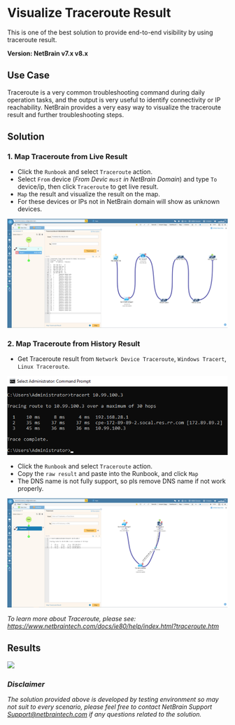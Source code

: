 # Visualize Traceroute Result
This is one of the best solution to provide end-to-end visibility by using traceroute result.

**Version: NetBrain v7.x v8.x**

## Use Case

Traceroute is a very common troubleshooting command during daily operation tasks, and the output is very useful to identify connectivity or IP reachability. 
NetBrain provides a very easy way to visualize the traceroute result and further troubleshooting steps.

## Solution

### 1. Map Traceroute from Live Result

* Click the `Runbook` and select `Traceroute` action.
* Select `From` device (*From Devic `must` in NetBrain Domain*) and type `To` device/ip, then click `Traceroute` to get live result.
* `Map` the result and visualize the result on the map.
* For these devices or IPs not in NetBrain domain will show as unknown devices.

![](images/live_trace.png)

### 2. Map Traceroute from History Result

* Get Traceroute result from `Network Device Traceroute`, `Windows Tracert`, `Linux Traceroute`.

![](images/raw_trace.png)

* Click the `Runbook` and select `Traceroute` action.
* Copy the `raw result` and paste into the Runbook, and click `Map`
* The DNS name is not fully support, so pls remove DNS name if not work properly.

![](images/history_result.png)

*To learn more about Traceroute, please see: https://www.netbraintech.com/docs/ie80/help/index.html?traceroute.htm*

## Results

![](images/traceroute.gif)

### *Disclaimer*
*The solution provided above is developed by testing environment so may not suit to every scenario, please feel free to contact NetBrain Support <Support@netbraintech.com> if any questions related to the solution.* 

